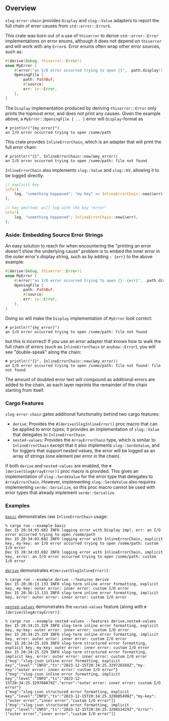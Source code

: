 ## Overview

`slog-error-chain` provides `Display` and `slog::Value` adapters to report
the full chain of error causes from `std::error::Error`s.

This crate was born out of a use of `thiserror` to derive `std::error::Error`
implementations on error enums, although it does not depend on `thiserror` and
will work with any `Error`s. Error enums often wrap other error sources, such
as:

```rust
#[derive(Debug, thiserror::Error)]
enum MyError {
    #[error("an I/O error occurred trying to open {}", .path.display())]
    OpeningFile {
        path: PathBuf,
        #[source]
        err: io::Error,
    },
}
```

The `Display` implementation produced by deriving `thiserror::Error` only prints
the topmost error, and does not print any causes. Given the example above, a
`MyError::OpeningFile { .. }` error will `Display`-format as

```text
# println!("{my_error}")
an I/O error occurred trying to open /some/path
```

This crate provides `InlineErrorChain`, which is an adapter that will print the
full error chain:

```text
# println!("{}", InlineErrorChain::new(&my_error))
an I/O error occurred trying to open /some/path: file not found
```

`InlineErrorChain` also implements `slog::Value` and `slog::KV`, allowing it to
be logged directly:

```rust
// explicit key
info!(
    log, "something happened"; "my-key" => InlineErrorChain::new(&err),
);

// key omitted; will log with the key "error"
info!(
    log, "something happened"; InlineErrorChain::new(&err),
);
```

### Aside: Embedding Source Error Strings

An easy solution to reach for when encountering the "printing an error doesn't
show the underlying cause" problem is to embed the inner error in the outer
error's display string, such as by adding `: {err}` to the above example:

```rust
#[derive(Debug, thiserror::Error)]
enum MyError {
    #[error("an I/O error occurred trying to open {}: {err}", .path.display())]
    OpeningFile {
        path: PathBuf,
        #[source]
        err: io::Error,
    },
}
```

Doing so will make the `Display` implementation of `MyError` _look_ correct:

```text
# println!("{my_error}")
an I/O error occurred trying to open /some/path: file not found
```

but this is incorrect! If you use an error adapter that knows how to walk the
full chain of errors (such as `InlineErrorChain` or `anyhow::Error`), you will
see "double-speak" along the chain:

```text
# println!("{}", InlineErrorChain::new(&my_error))
an I/O error occurred trying to open /some/path: file not found: file not found
```

The amount of doubled error text will compound as additional errors are added to
the chain, as each layer reprints the remainder of the chain starting from
itself.

### Cargo Features

`slog-error-chain` gates additional functionality behind two cargo features:

* `derive`: Provides the `#[derive(SlogInlineError)]` proc macro that can be
  applied to error types; it provides an implementation of `slog::Value` that
  delegates to `InlineErrorChain`.
* `nested-values`: Provides the `ArrayErrorChain` type, which is similar to
  `InlineErrorChain` except that it also implements `slog::SerdeValue`, and for
  loggers that support nested values, the error will be logged as an array of
  strings (one element per error in the chain).

If both `derive` and `nested-values` are enabled, the
`#[derive(SlogArrayError)]` proc macro is provided. This gives an implementation
of `slog::SerdeValue` for the error type that delegates to `ArrayErrorChain`.
However, implementing `slog::SerdeValue` also requires implementing
`serde::Serialize`, so this proc macro cannot be used with error types that
already implement `serde::Serialize`.

### Examples

[`basic`](./examples/basic.rs) demonstrates raw `InlineErrorChain` usage:

```console
% cargo run --example basic
Dec 15 20:34:03.682 INFO logging error with Display impl, err: an I/O error occurred trying to open /some/path
Dec 15 20:34:03.682 INFO logging error with InlineErrorChain, explicit key, my-key: an I/O error occurred trying to open /some/path: custom I/O error
Dec 15 20:34:03.682 INFO logging error with InlineErrorChain, implicit key, error: an I/O error occurred trying to open /some/path: custom I/O error
```

[`derive`](./examples/derive.rs) demonstrates `#[derive(SlogInlineError)]`:

```console
% cargo run --example derive --features derive
Dec 15 20:36:13.133 INFO slog-term inline error formatting, explicit key, my-key: outer error: inner error: custom I/O error
Dec 15 20:36:13.133 INFO slog-term inline error formatting, implicit key, error: outer error: inner error: custom I/O error
```

[`nested-values`](./examples/nested-values.rs) demonstrates the `nested-values`
feature (along with `#[derive(SlogArrayError)]`:

```console
% cargo run --example nested-values --features derive,nested-values
Dec 15 20:34:25.329 INFO slog-term inline error formatting, explicit key, my-key: outer error: inner error: custom I/O error
Dec 15 20:34:25.329 INFO slog-term inline error formatting, implicit key, error: outer error: inner error: custom I/O error
Dec 15 20:34:25.329 INFO slog-term structured error formatting, explicit key, my-key: outer error: inner error: custom I/O error
Dec 15 20:34:25.329 INFO slog-term structured error formatting, implicit key, error: outer error: inner error: custom I/O error
{"msg":"slog-json inline error formatting, explicit key","level":"INFO","ts":"2023-12-15T20:34:25.329726569Z","my-key":"outer error: inner error: custom I/O error"}
{"msg":"slog-json inline error formatting, implicit key","level":"INFO","ts":"2023-12-15T20:34:25.329768879Z","error":"outer error: inner error: custom I/O error"}
{"msg":"slog-json structured error formatting, explicit key","level":"INFO","ts":"2023-12-15T20:34:25.329805499Z","my-key":["outer error","inner error","custom I/O error"]}
{"msg":"slog-json structured error formatting, implicit key","level":"INFO","ts":"2023-12-15T20:34:25.329853429Z","error":["outer error","inner error","custom I/O error"]}
```
